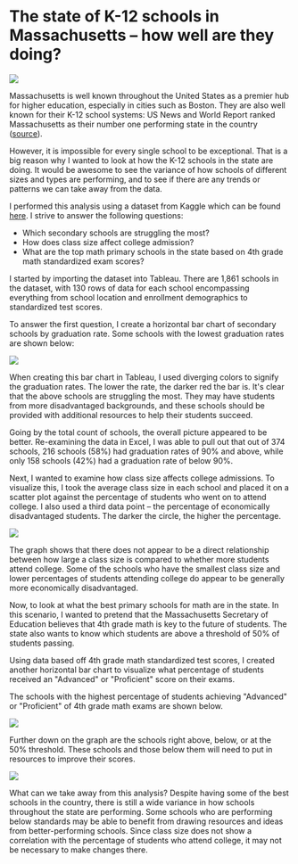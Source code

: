 # **The state of K-12 schools in Massachusetts – how well are they doing?**

![](RackMultipart20231205-1-l4gz06_html_e1539c246fba34fb.png)

Massachusetts is well known throughout the United States as a premier hub for higher education, especially in cities such as Boston. They are also well known for their K-12 school systems: US News and World Report ranked Massachusetts as their number one performing state in the country ([source](https://www.usnews.com/education/best-high-schools/articles/how-states-compare)).

However, it is impossible for every single school to be exceptional. That is a big reason why I wanted to look at how the K-12 schools in the state are doing. It would be awesome to see the variance of how schools of different sizes and types are performing, and to see if there are any trends or patterns we can take away from the data.

I performed this analysis using a dataset from Kaggle which can be found [here](https://www.kaggle.com/datasets/ndalziel/massachusetts-public-schools-data). I strive to answer the following questions:

- Which secondary schools are struggling the most?
- How does class size affect college admission?
- What are the top math primary schools in the state based on 4th grade math standardized exam scores?

I started by importing the dataset into Tableau. There are 1,861 schools in the dataset, with 130 rows of data for each school encompassing everything from school location and enrollment demographics to standardized test scores.

To answer the first question, I create a horizontal bar chart of secondary schools by graduation rate. Some schools with the lowest graduation rates are shown below:

![](RackMultipart20231205-1-l4gz06_html_700f7ac33526267.png)

When creating this bar chart in Tableau, I used diverging colors to signify the graduation rates. The lower the rate, the darker red the bar is. It's clear that the above schools are struggling the most. They may have students from more disadvantaged backgrounds, and these schools should be provided with additional resources to help their students succeed.

Going by the total count of schools, the overall picture appeared to be better. Re-examining the data in Excel, I was able to pull out that out of 374 schools, 216 schools (58%) had graduation rates of 90% and above, while only 158 schools (42%) had a graduation rate of below 90%.

Next, I wanted to examine how class size affects college admissions. To visualize this, I took the average class size in each school and placed it on a scatter plot against the percentage of students who went on to attend college. I also used a third data point – the percentage of economically disadvantaged students. The darker the circle, the higher the percentage.

![](RackMultipart20231205-1-l4gz06_html_c9465dca9cb24a93.png)

The graph shows that there does not appear to be a direct relationship between how large a class size is compared to whether more students attend college. Some of the schools who have the smallest class size and lower percentages of students attending college do appear to be generally more economically disadvantaged.

Now, to look at what the best primary schools for math are in the state. In this scenario, I wanted to pretend that the Massachusetts Secretary of Education believes that 4th grade math is key to the future of students. The state also wants to know which students are above a threshold of 50% of students passing.

Using data based off 4th grade math standardized test scores, I created another horizontal bar chart to visualize what percentage of students received an "Advanced" or "Proficient" score on their exams.

The schools with the highest percentage of students achieving "Advanced" or "Proficient" of 4th grade math exams are shown below.

![](RackMultipart20231205-1-l4gz06_html_102b07709a51eef5.png)

Further down on the graph are the schools right above, below, or at the 50% threshold. These schools and those below them will need to put in resources to improve their scores.

![](RackMultipart20231205-1-l4gz06_html_63f3eb6903e239bd.png)

What can we take away from this analysis? Despite having some of the best schools in the country, there is still a wide variance in how schools throughout the state are performing. Some schools who are performing below standards may be able to benefit from drawing resources and ideas from better-performing schools. Since class size does not show a correlation with the percentage of students who attend college, it may not be necessary to make changes there.
